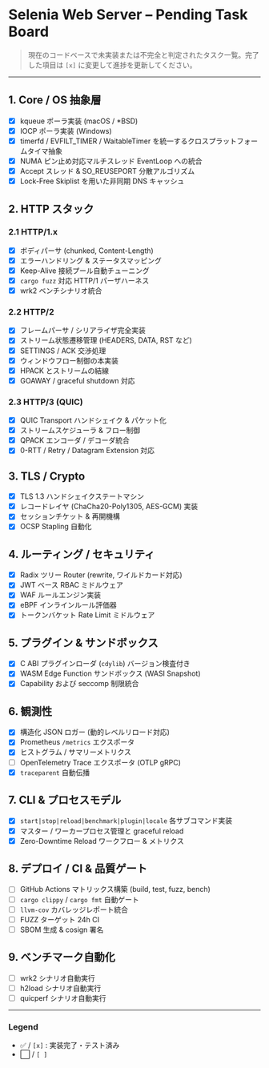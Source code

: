 # Selenia Web Server – Pending Task Board

> 現在のコードベースで未実装または不完全と判定されたタスク一覧。完了した項目は `[x]` に変更して進捗を更新してください。

---

## 1. Core / OS 抽象層
- [x] kqueue ポーラ実装 (macOS / *BSD)
- [x] IOCP ポーラ実装 (Windows)
- [x] timerfd / EVFILT_TIMER / WaitableTimer を統一するクロスプラットフォームタイマ抽象
- [x] NUMA ピン止め対応マルチスレッド EventLoop への統合
- [x] Accept スレッド & SO_REUSEPORT 分散アルゴリズム
- [x] Lock-Free Skiplist を用いた非同期 DNS キャッシュ

## 2. HTTP スタック
### 2.1 HTTP/1.x
- [x] ボディパーサ (chunked, Content-Length)
- [x] エラーハンドリング & ステータスマッピング
- [x] Keep-Alive 接続プール自動チューニング
- [x] `cargo fuzz` 対応 HTTP/1 パーザハーネス
- [x] wrk2 ベンチシナリオ統合

### 2.2 HTTP/2
- [x] フレームパーサ / シリアライザ完全実装
- [x] ストリーム状態遷移管理 (HEADERS, DATA, RST など)
- [x] SETTINGS / ACK 交渉処理
- [x] ウィンドウフロー制御の本実装
- [x] HPACK とストリームの結線
- [x] GOAWAY / graceful shutdown 対応

### 2.3 HTTP/3 (QUIC)
- [x] QUIC Transport ハンドシェイク & パケット化
- [x] ストリームスケジューラ & フロー制御
- [x] QPACK エンコーダ / デコーダ統合
- [x] 0-RTT / Retry / Datagram Extension 対応

## 3. TLS / Crypto
- [x] TLS 1.3 ハンドシェイクステートマシン
- [x] レコードレイヤ (ChaCha20-Poly1305, AES-GCM) 実装
- [x] セッションチケット & 再開機構
- [x] OCSP Stapling 自動化

## 4. ルーティング / セキュリティ
- [x] Radix ツリー Router (rewrite, ワイルドカード対応)
- [x] JWT ベース RBAC ミドルウェア
- [x] WAF ルールエンジン実装
- [x] eBPF インラインルール評価器
- [x] トークンバケット Rate Limit ミドルウェア

## 5. プラグイン & サンドボックス
- [x] C ABI プラグインローダ (`cdylib`) バージョン検査付き
- [x] WASM Edge Function サンドボックス (WASI Snapshot)
- [x] Capability および seccomp 制限統合

## 6. 観測性
- [x] 構造化 JSON ロガー (動的レベルリロード対応)
- [x] Prometheus `/metrics` エクスポータ
- [x] ヒストグラム / サマリーメトリクス
- [ ] OpenTelemetry Trace エクスポータ (OTLP gRPC)
- [x] `traceparent` 自動伝播

## 7. CLI & プロセスモデル
- [x] `start|stop|reload|benchmark|plugin|locale` 各サブコマンド実装
- [x] マスター / ワーカープロセス管理と graceful reload
- [x] Zero-Downtime Reload ワークフロー & メトリクス

## 8. デプロイ / CI & 品質ゲート
- [ ] GitHub Actions マトリックス構築 (build, test, fuzz, bench)
- [ ] `cargo clippy` / `cargo fmt` 自動ゲート
- [ ] `llvm-cov` カバレッジレポート統合
- [ ] FUZZ ターゲット 24h CI
- [ ] SBOM 生成 & cosign 署名

## 9. ベンチマーク自動化
- [ ] wrk2 シナリオ自動実行
- [ ] h2load シナリオ自動実行
- [ ] quicperf シナリオ自動実行

---

### Legend
- ✅ / `[x]` : 実装完了・テスト済み
- ⬜️ / `[ ]`